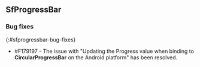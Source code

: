 ## SfProgressBar

### Bug fixes
{:#sfprogressbar-bug-fixes}

* \#F179197 - The issue with "Updating the Progress value when binding to **CircularProgressBar** on the Android platform" has been resolved.